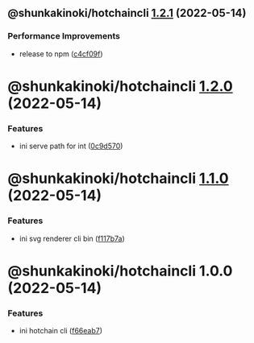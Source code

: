 ## @shunkakinoki/hotchaincli [1.2.1](https://github.com/shunkakinoki/contracts/compare/@shunkakinoki/hotchaincli@1.2.0...@shunkakinoki/hotchaincli@1.2.1) (2022-05-14)

### Performance Improvements

- release to npm ([c4cf09f](https://github.com/shunkakinoki/contracts/commit/c4cf09f2b303c8051128ea3751b4590f16123a33))

# @shunkakinoki/hotchaincli [1.2.0](https://github.com/shunkakinoki/contracts/compare/@shunkakinoki/hotchaincli@1.1.0...@shunkakinoki/hotchaincli@1.2.0) (2022-05-14)

### Features

- ini serve path for int ([0c9d570](https://github.com/shunkakinoki/contracts/commit/0c9d570d9d65c178dd98a716ac572b18a4e2bd93))

# @shunkakinoki/hotchaincli [1.1.0](https://github.com/shunkakinoki/contracts/compare/@shunkakinoki/hotchaincli@1.0.0...@shunkakinoki/hotchaincli@1.1.0) (2022-05-14)

### Features

- ini svg renderer cli bin ([f117b7a](https://github.com/shunkakinoki/contracts/commit/f117b7abfad6b4e56a3dd45df2110371a0d71584))

# @shunkakinoki/hotchaincli 1.0.0 (2022-05-14)

### Features

- ini hotchain cli ([f66eab7](https://github.com/shunkakinoki/contracts/commit/f66eab762a6e15f05dc4662804f026efd2f17985))
